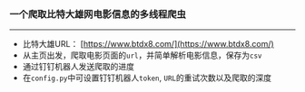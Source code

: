 ### 一个爬取比特大雄网电影信息的多线程爬虫

---

- 比特大雄URL： [https://www.btdx8.com/](https://www.btdx8.com/)
- 从主页出发，爬取电影页面的`url`，并简单解析电影信息，保存为`csv`
- 通过钉钉机器人发送爬取的进度
- 在`config.py`中可设置钉钉机器人`token`, `URL`的重试次数以及爬取的深度